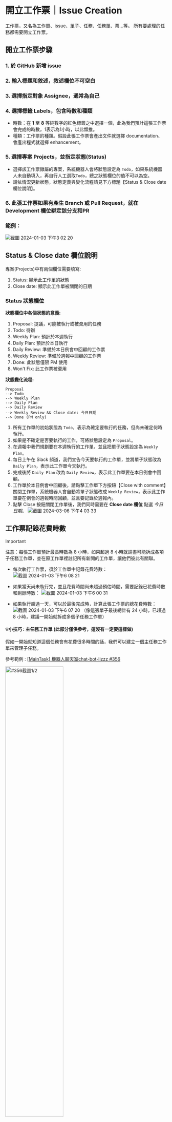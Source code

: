 # 開立工作票｜Issue Creation

工作票，又名為工作單、issue、單子、任務、任務單、票...等。
所有要處理的任務都需要開立工作票。

## 開立工作票步驟

### 1. 於 GitHub 新增 issue
### 2. 輸入標題和敘述，敘述欄位不可空白
### 3. 選擇指定對象 Assignee，通常為自己
### 4. 選擇標籤 Labels，包含時數和種類
- 時數：在 **1** 至 **8** 等純數字的紅色標籤之中選擇一個，此為我們預計這張工作票會完成的時數，1表示為1小時，以此類推。
- 種類：工作票的種類。假設此張工作票會產出文件就選擇 documentation、會產出程式就選擇 enhancement。
### 5. 選擇專案 Projects，並指定狀態(Status)

- 選擇該工作票隸屬的專案，系統機器人會將狀態設定為 `Todo`，如果系統機器人未自動填入，再自行人工選取`Todo`，總之狀態欄位的值不可以為空。
- 請依情況更新狀態，狀態定義與變化流程請見下方標題【Status & Close date 欄位說明】。

### 6. 此張工作票如果有產生 Branch 或 Pull Request，就在 Development 欄位綁定該分支和PR

### 範例：
![截圖 2024-01-03 下午3 02 20](https://github.com/CAFECA-IO/KnowledgeManagement/assets/105651918/4400173f-980d-459c-ac97-2fa739174037)


## Status & Close date 欄位說明

專案(Projects)中有兩個欄位需要填寫:
1. Status: 顯示此工作單的狀態
2. Close date: 顯示此工作單被關閉的日期


### Status 狀態欄位

**狀態欄位中各個狀態的意義:**
1. Proposal: 提議，可能被執行或被棄用的任務
2. Todo: 待辦
3. Weekly Plan: 預計於本週執行
4. Daily Plan: 預計於本日執行
5. Daily Review: 準備於本日例會中回顧的工作票
9. Weekly Review: 準備於週報中回顧的工作票
10. Done: 此狀態僅限 PM 使用
11. Won't Fix: 此工作票被棄用

**狀態變化流程:**
```
Proposal 
--> Todo 
--> Weekly Plan 
--> Daily Plan 
--> Daily Review 
--> Weekly Review && Close date: 今日日期 
--> Done (PM only)
```

1. 所有工作單的初始狀態為 `Todo`，表示為確定要執行的任務，但尚未確定何時執行。
2. 如果是不確定是否要執行的工作，可將狀態設定為 `Proposal`。
3. 在週報中我們規劃要在本週執行的工作單，並且把單子狀態設定為 `Weekly Plan`。
4. 每日上午在 Slack 頻道，我們宣告今天要執行的工作單，並將單子狀態改為 `Daily Plan`，表示此工作單今天執行。
5. 完成後將 `Daily Plan` 改為 `Daily Review`，表示此工作單要在本日例會中回顧。
6. 工作單於本日例會中回顧後，請點擊工作單下方按鈕【Close with comment】關閉工作單，系統機器人會自動將單子狀態改成 `Weekly Review`，表示此工作單要在例會的週報時間回顧，並且要記錄於週報內。
7. 點擊 Close 按鈕關閉工作單後，我們同時需要在 **Close date 欄位** 點選 _今日日期_。
  ![截圖 2024-03-06 下午4 03 33](https://github.com/CAFECA-IO/WorkGuidelines/assets/105651918/9abefeb1-8634-4cac-a070-b67775373b33)



## 工作票記錄花費時數

> [!IMPORTANT]
> 注意：每張工作單預計最長時數為 8 小時，如果超過 8 小時就請盡可能拆成各項子任務工作單，並在原工作單裡註記所有新開的工作單，讓他們彼此有關聯。

- 每次執行工作票，須於工作單中記錄花費時數：
![截圖 2024-01-03 下午6 08 21](https://github.com/CAFECA-IO/KnowledgeManagement/assets/105651918/b71f57d9-9fac-44d9-990e-c9dd2128ac6e)

- 如果當天尚未執行完，並且花費時間尚未超過預估時間，需要記錄已花費時數和剩餘時數：
![截圖 2024-01-03 下午6 00 31](https://github.com/CAFECA-IO/KnowledgeManagement/assets/105651918/e26b28c6-f9b8-4753-bc56-9fb82bde20bf)

- 如果執行超過一天，可以於最後完成時，計算此張工作票的總花費時數：
![截圖 2024-01-03 下午6 07 20](https://github.com/CAFECA-IO/KnowledgeManagement/assets/105651918/9c1bb256-e506-4366-99c7-3b5e6e3a3579)
（像這張單子最後總計有 24 小時，已超過 8 小時，建議一開始就拆成多個子任務工作單）

#### 💡小技巧 : 主任務工作單 (此部分僅供參考，這沒有一定要這樣做)

假如一開始就知道這個任務會有花費很多時間的話，我們可以建立一個主任務工作單來管理子任務。

參考範例 : [[MainTask] 機器人聊天室chat-bot-lizzz #356](https://github.com/CAFECA-IO/BAIFA/issues/356)

<img src="https://github.com/CAFECA-IO/KnowledgeManagement/assets/105651918/0cf32954-5cef-40c0-9541-c0d6286b6607" alt="#356截圖1/2" width="60%">


## 工作票棄用

工作票無法自行刪除，如果有工作票要被棄用，需要依照以下流程進行工作票棄用。

### 開發人員（除了 PM 以外）的步驟：
1. 在工作單上記錄棄用的原因
2. 工作單最下方的 Close 按鈕右側有個選單，打開來點選【Close as not planned】，按鈕會出現灰色圖示，接著再按下【Close issue】。
3. 將 Labels 裡面所有的標籤全部移除，只選擇 `wontfix`
4. 不用調整 Project 的 Status，系統機器人會自動將它修改成 Weekly Review

<details><summary>截圖示範 (點擊展開)</summary>
<p>

**第一步＆第二步：**

<img src="https://github.com/user-attachments/assets/d8c51243-836b-4337-b65b-0e653592191d" width=720 />

**第二步接續：**

<img src="https://github.com/user-attachments/assets/b14fabb8-7824-46be-be23-4d346321ed11" width=720 />

**第三步：**

<img src="https://github.com/user-attachments/assets/5d6b3932-e6a6-4ce6-b8d9-e12b70812b94" width=720 />


</p>
</details> 



### PM 專屬的步驟：
1. 將工作單的 Assignees 清空
2. 將 Projects 的 Status 改為 Won't Fix

<details><summary>截圖示範 (點擊展開)</summary>
<p>

**第一步：**

<img src="https://github.com/user-attachments/assets/6fa21e49-4726-4252-bc54-45bfba8f568a" width=720 />

**第二步：**

<img src="https://github.com/user-attachments/assets/f888ed12-8b77-492f-b5e5-fcd53f53b442" width=720 />


</p>
</details> 
